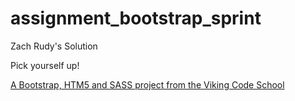 assignment_bootstrap_sprint
===========================

Zach Rudy's Solution

Pick yourself up!

[A Bootstrap, HTM5 and SASS project from the Viking Code School](http://www.vikingcodeschool.com)
